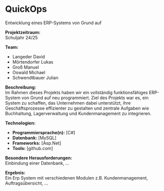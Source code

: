 # QuickOps
Entwicklung eines ERP-Systems von Grund auf

**Projektzeitraum:**  
Schuljahr 24/25

**Team:**
- Langeder David
- Mörtendorfer Lukas
- Groß Manuel
- Oswald Michael
- Schwendtbauer Julian

**Beschreibung:**  
Im Rahmen dieses Projekts haben wir ein vollständig funktionsfähiges ERP-System von Grund auf neu programmiert. Ziel des Projekts war es, ein System zu schaffen, das Unternehmen dabei unterstützt, ihre Geschäftsprozesse effizienter zu gestalten und zentrale Aufgaben wie Buchhaltung, Lagerverwaltung und Kundenmanagement zu integrieren.

**Technologien:**

- **Programmiersprache(n):** [C#]
- **Datenbank:** [MySQL]
- **Frameworks:** [Asp.Net]
- **Tools:** [github.com]

**Besondere Herausforderungen:**  
Einbindung einer Datenbank, ...

**Ergebnis:**  
Ein Erp System mit verschiedenen Modulen z.B. Kundenmanagement, Auftragsübersicht, ...
